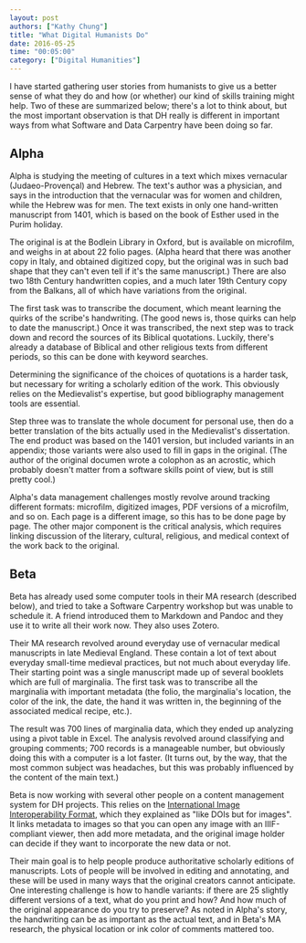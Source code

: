 ```yaml
---
layout: post
authors: ["Kathy Chung"]
title: "What Digital Humanists Do"
date: 2016-05-25
time: "00:05:00"
category: ["Digital Humanities"]
---
```

I have started gathering user stories from humanists
to give us a better sense of what they do
and how (or whether) our kind of skills training might help.
Two of these are summarized below;
there's a lot to think about,
but the most important observation is that
DH really is different in important ways
from what Software and Data Carpentry have been doing so far.

## Alpha

Alpha is studying the meeting of cultures
in a text which mixes vernacular (Judaeo-Provençal) and Hebrew.
The text's author was a physician,
and says in the introduction that
the vernacular was for women and children,
while the Hebrew was for men.
The text exists in only one hand-written manuscript from 1401,
which is based on the book of Esther used in the Purim holiday.

The original is at the Bodlein Library in Oxford,
but is available on microfilm,
and weighs in at about 22 folio pages.
(Alpha heard that there was another copy in Italy,
and obtained digitized copy,
but the original was in such bad shape
that they can't even tell if it's the same manuscript.)
There are also two 18th Century handwritten copies,
and a much later 19th Century copy from the Balkans,
all of which have variations from the original.

The first task was to transcribe the document,
which meant learning the quirks of the scribe's handwriting.
(The good news is,
those quirks can help to date the manuscript.)
Once it was transcribed,
the next step was to track down and record the sources of its Biblical quotations.
Luckily,
there's already a database of Biblical and other religious texts from different periods,
so this can be done with keyword searches.

Determining the significance of the choices of quotations is a harder task,
but necessary for writing a scholarly edition of the work.
This obviously relies on the Medievalist's expertise,
but good bibliography management tools are essential.

Step three was to translate the whole document for personal use,
then do a better translation of the bits actually used in
the Medievalist's dissertation.
The end product was based on the 1401 version,
but included variants in an appendix;
those variants were also used to fill in gaps in the original.
(The author of the original documen wrote a colophon as an acrostic,
which probably doesn't matter from a software skills point of view,
but is still pretty cool.)

Alpha's data management challenges
mostly revolve around tracking different formats:
microfilm, digitized images, PDF versions of a microfilm,
and so on.
Each page is a different image,
so this has to be done page by page.
The other major component is the critical analysis,
which requires linking discussion of
the literary, cultural, religious, and medical context of the work
back to the original.

## Beta

Beta has already used some computer tools in their MA research
(described below),
and tried to take a Software Carpentry workshop
but was unable to schedule it.
A friend introduced them to Markdown and Pandoc
and they use it to write all their work now.
They also uses Zotero.

Their MA research revolved around everyday use of vernacular medical manuscripts
in late Medieval England.
These contain a lot of text about everyday small-time medieval practices,
but not much about everyday life.
Their starting point was a single manuscript made up of several booklets
which are full of marginalia.
The first task was to transcribe all the marginalia with important metadata
(the folio, the marginalia's location, the color of the ink,
the date, the hand it was written in,
the beginning of the associated medical recipe,
etc.).

The result was 700 lines of marginalia data,
which they ended up analyzing using a pivot table in Excel.
The analysis revolved around classifying and grouping comments;
700 records is a manageable number,
but obviously doing this with a computer is a lot faster.
(It turns out, by the way,
that the most common subject was headaches,
but this was probably influenced by the content of the main text.)

Beta is now working with several other people
on a content management system for DH projects.
This relies on the
[International Image Interoperability Format](http://iiif.io/),
which they explained as "like DOIs but for images".
It links metadata to images so that you can open any image with an IIIF-compliant viewer,
then add more metadata,
and the original image holder can decide if they want
to incorporate the new data or not.

Their main goal is to help people produce
authoritative scholarly editions of manuscripts.
Lots of people will be involved in editing and annotating,
and these will be used in many ways that the original creators cannot anticipate.
One interesting challenge is how to handle variants:
if there are 25 slightly different versions of a text,
what do you print and how?
And how much of the original appearance do you try to preserve?
As noted in Alpha's story,
the handwriting can be as important as the actual text,
and in Beta's MA research,
the physical location or ink color of comments mattered too.
